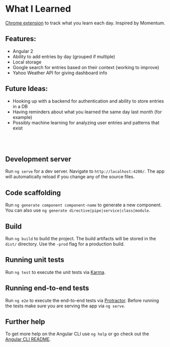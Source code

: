# What I Learned

[Chrome extension](https://chrome.google.com/webstore/detail/what-i-learned/dlcifkbafooiigbaibnipdghcmlfdpbi) to track what you learn each day. Inspired by Momentum.

## Features:
- Angular 2
- Ability to add entries by day (grouped if multiple)
- Local storage
- Google search for entries based on their context (working to improve)
- Yahoo Weather API for giving dashboard info

##  Future Ideas:
- Hooking up with a backend for authentication and ability to store entries in a DB
- Having reminders about what you learned the same day last month (for example)
- Possibly machine learning for analyzing user entries and patterns that exist

<br></br>

## Development server

Run `ng serve` for a dev server. Navigate to `http://localhost:4200/`. The app will automatically reload if you change any of the source files.

## Code scaffolding

Run `ng generate component component-name` to generate a new component. You can also use `ng generate directive|pipe|service|class|module`.

## Build

Run `ng build` to build the project. The build artifacts will be stored in the `dist/` directory. Use the `-prod` flag for a production build.

## Running unit tests

Run `ng test` to execute the unit tests via [Karma](https://karma-runner.github.io).

## Running end-to-end tests

Run `ng e2e` to execute the end-to-end tests via [Protractor](http://www.protractortest.org/).
Before running the tests make sure you are serving the app via `ng serve`.

## Further help

To get more help on the Angular CLI use `ng help` or go check out the [Angular CLI README](https://github.com/angular/angular-cli/blob/master/README.md).
